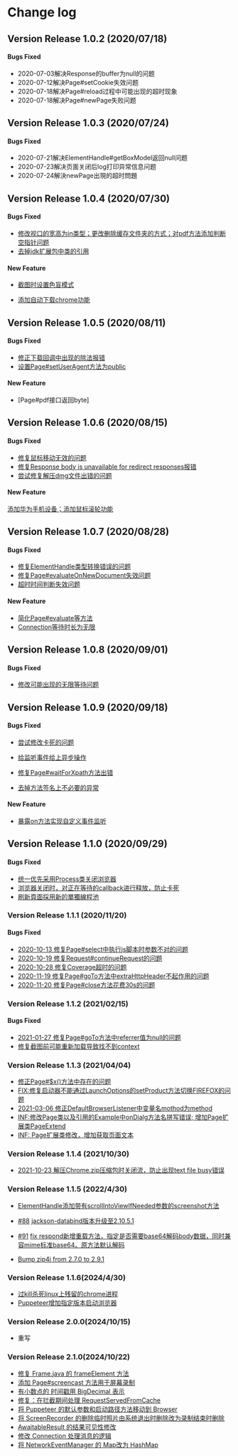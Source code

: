 # Change log

## Version Release 1.0.2 (2020/07/18)

#### Bugs Fixed

- 2020-07-03解决Response的buffer为null的问题
- 2020-07-12解决Page#setCookie失效问题
- 2020-07-18解决Page#reload过程中可能出现的超时现象
- 2020-07-18解决Page#newPage失败问题

## Version Release 1.0.3 (2020/07/24)

#### Bugs Fixed
- 2020-07-21解决ElementHandle#getBoxModel返回null问题
- 2020-07-23解决页面关闭后log打印异常信息问题
- 2020-07-24解決newPage出現的超时問題

## Version Release 1.0.4 (2020/07/30)

#### Bugs Fixed

- [修改视口的宽高为in类型；更改删除缓存文件夹的方式；对pdf方法添加判断空指针问题](https://github.com/fanyong920/jvppeteer/commit/966ce2f59b5c72297c7840b4c5fa9426a3b76b95)
- [去掉jdk扩展包中类的引用](https://github.com/fanyong920/jvppeteer/commit/36a52100f26ad88e33e2c2a7cfdd0d1ecc8529c8)

#### New Feature

- [截图时设置色盲模式](https://github.com/fanyong920/jvppeteer/commit/952da3c4065a948b7a13db838496059adaafc127)

- [添加自动下载chrome功能](https://github.com/fanyong920/jvppeteer/commit/6414a980e85789c1c8abc273ada5b484345840ac)

## Version Release 1.0.5 (2020/08/11)

#### Bugs Fixed

- [修正下载回调中出现的除法报错](https://github.com/fanyong920/jvppeteer/commit/3ea31516b77cb614711b957be19746da297f390c)
- [设置Page#setUserAgent方法为public](https://github.com/fanyong920/jvppeteer/commit/d0f996ca921bd90273fd1165337371bc0bf87350)

#### New Feature

- [Page#pdf接口返回byte[\]](https://github.com/fanyong920/jvppeteer/commit/7f4f29949b736daa05e958df4ad6a10a0cd6539b)

## Version Release 1.0.6 (2020/08/15)

#### Bugs Fixed

- [修复鼠标移动无效的问题](https://github.com/fanyong920/jvppeteer/commit/96801463efcbb912862151a0615bfe760e64f931)
- [修复Response body is unavailable for redirect responses报错](https://github.com/fanyong920/jvppeteer/commit/bd630850b1f3ccc4e0aeac51755cff8b94dd2ea0)
- [尝试修复解压dmg文件出错的问题](https://github.com/fanyong920/jvppeteer/commit/379910ed478b0471b0bdda3211c24dbeba48e6ce)

#### New Feature

[添加华为手机设备；添加鼠标滚轮功能](https://github.com/fanyong920/jvppeteer/commit/acc859f9d0163dc600a104d74e63f511a61fc038)

## Version Release 1.0.7 (2020/08/28)

#### Bugs Fixed

- [修复ElementHandle类型转换错误的问题](https://github.com/fanyong920/jvppeteer/commit/13b7dca31eb50a52ebdf52a32ec8ec27d6e20d1b)
- [修复Page#evaluateOnNewDocument失效问题](https://github.com/fanyong920/jvppeteer/commit/9dce424656d1f2042c12d1b4be8ce2e5af9dfca7)
- [超时时间判断失效问题](https://github.com/fanyong920/jvppeteer/commit/8c278bc3e914ca15dcff084c55245c69598f3c73)

#### New Feature

- [简化Page#evaluate等方法](https://github.com/fanyong920/jvppeteer/commit/98e30907ecee0cda9ceeadebe5aa4a10d07bc881)
- [Connection等待时长为无限](https://github.com/fanyong920/jvppeteer/commit/b6695b35d6c8652d0800340d1fcc402c4ae3bf71)

## Version Release 1.0.8 (2020/09/01)

#### Bugs Fixed

- [修改可能出现的无限等待问题](https://github.com/fanyong920/jvppeteer/commit/901fa82db5be2e1df9c85a56e3df013118f7a0d0)

## Version Release 1.0.9 (2020/09/18)

#### Bugs Fixed

- [尝试修改卡死的问题](https://github.com/fanyong920/jvppeteer/commit/be2b07a2a0242735e04e23ff18bb952bfa8bbda2)

- [给监听事件给上异步操作](https://github.com/fanyong920/jvppeteer/commit/0ea7abe7e96efb6ac453d5c0e8723542dd692c8a)

- [修复Page#waitForXpath方法出错](https://github.com/fanyong920/jvppeteer/commit/31c6e3aa5768fafb87a3764e7634fa783d34a30c)
- [去掉方法签名上不必要的异常](https://github.com/fanyong920/jvppeteer/commit/1ff74c8fbbb21f2d63933a98ae73d9d229f2dc34)

#### New Feature

- [暴露on方法实现自定义事件监听](https://github.com/fanyong920/jvppeteer/commit/817a1ab012eea5785dfe6d2c5dd8e2fa0aabd4fe)

## Version Release 1.1.0 (2020/09/29)

#### Bugs Fixed

- [统一优先采用Process类关闭浏览器](https://github.com/fanyong920/jvppeteer/commit/f9f2a3f3d8e4740e1290dd41300080654cb54db2)
- [浏览器关闭时，对正在等待的callback进行释放，防止卡死](https://github.com/fanyong920/jvppeteer/commit/c2af123627032380c072bc6a17fadd7864355fa4)
- [刷新頁面採用新的單獨線程池](https://github.com/fanyong920/jvppeteer/commit/b17c630d247f8dfb457f56d7241c96f45f183bac)

### Version Release 1.1.1 (2020/11/20)

#### Bugs Fixed

- [2020-10-13 修复Page#select中执行js脚本时参数不对的问题](https://github.com/fanyong920/jvppeteer/commit/c2f2de68fbbd212d942c818254bdb927011376ae)
- [2020-10-19 修复Request#continueRequest的问题](https://github.com/fanyong920/jvppeteer/commit/6684650c44c7daa027ca17529b2eb26f36730a50)
- [2020-10-28 修复Coverage超时的问题](https://github.com/fanyong920/jvppeteer/commit/e0ceeeb33ffc0c7899b3161257f4ba0efc461e1d)
- [2020-11-19 修复Page#goTo方法中extraHttpHeader不起作用的问题](https://github.com/fanyong920/jvppeteer/commit/d1545e2b1e1f7bc09e9be38334cca771c1b57309)
- [2020-11-20 修复Page#close方法花费30s的问题](修复一些bug，具体见[CHANGELOG](https://github.com/fanyong920/jvppeteer/blob/master/CHANGELOG.md))

### Version Release 1.1.2 (2021/02/15)

#### Bugs Fixed

- [2021-01-27 修复Page#goTo方法中referrer值为null的问题](https://github.com/fanyong920/jvppeteer/commit/89135bb8c604db09735caf63f5a575da6288ef7c)
- [修复截图前可能重新加载导致找不到context](https://github.com/fanyong920/jvppeteer/commit/b94d3b927f2bb73871540059c7f7520685465b62)

### Version Release 1.1.3 (2021/04/04)

- [修正Page#$x()方法中存在的问题](https://github.com/fanyong920/jvppeteer/commit/a7fe287f900c61e09d621bc29394af6df250e790)
- [FIX:修复启动器不能通过LaunchOptions的setProduct方法切换FIREFOX的问题](https://github.com/fanyong920/jvppeteer/commit/d4eb28fc986aa92357a515bd2fa93323501a6546)
- [2021-03-06 修正DefaultBrowserListener中变量名mothod为method](https://github.com/fanyong920/jvppeteer/commit/a2247ec0d3272bc0f2da823ce620bb36d447f102)
- [INF:修改Page类以及引用的Example中onDialg方法名拼写错误; 增加Page扩展类PageExtend](https://github.com/fanyong920/jvppeteer/commit/60c8f74a5f04de1f90bd193a655e965dabc35b22)
- [INF: Page扩展类修改，增加获取页面文本](https://github.com/fanyong920/jvppeteer/commit/65a5427d5a57bbf09632e9df46ceb76a56a55e14)

### Version Release 1.1.4 (2021/10/30)

- [2021-10-23 解压Chrome.zip压缩包时关闭流，防止出现text file busy错误](https://github.com/fanyong920/jvppeteer/commit/6cd7a06528eb222d8c7947ea632c1a1761b40a6b)

### Version Release 1.1.5 (2022/4/30)

- [ElementHandle添加带有scrollIntoViewIfNeeded参数的screenshot方法](https://github.com/fanyong920/jvppeteer/commit/f981f4b867c9baf2ea0537c9088b39f728d1e059)

- [#88](https://github.com/fanyong920/jvppeteer/issues/88) [jackson-databind版本升级至2.10.5.1](https://github.com/fanyong920/jvppeteer/commit/01ce3fe74e3fdee63ac6922e0b02969ba9058fca)

- [#91](https://github.com/fanyong920/jvppeteer/issues/91) [fix respond新增重载方法，指定是否需要base64解码body数据，同时兼容mime标准base64。原方法默认解码](https://github.com/fanyong920/jvppeteer/commit/775a6c471ac80958788f21307a216c420052dfe4)

- [Bump zip4j from 2.7.0 to 2.9.1](https://github.com/fanyong920/jvppeteer/commit/5e0bbeb5651d67c0fdd2d1f4c187d24a8ed1dfcc)

### Version Release 1.1.6(2024/4/30)

- [过kill杀死linux上残留的chrome进程](https://github.com/fanyong920/jvppeteer/commit/efc9a2404e922b8dbbedba82b33bc11b005e0284)
- [Puppeteer增加指定版本启动浏览器](https://github.com/fanyong920/jvppeteer/commit/6b8855c5f01ddd64dfbc5a0a1b98f8733afed02a)

### Version Release 2.0.0(2024/10/15)

- 重写

### Version Release 2.1.0(2024/10/22)

- [修复 Frame.java 的 frameElement 方法](https://github.com/fanyong920/jvppeteer/commit/25106d311a68f00495d0576f29a27042236d442f)
- [添加 Page#screencast 方法用于屏幕录制](https://github.com/fanyong920/jvppeteer/commit/eb6f814a83f0a8c3c3225775c4635bf800d997ca)
- [有小数点的 时间戳用 BigDecimal 表示](https://github.com/fanyong920/jvppeteer/commit/d949ac933ebd1666f32d9cface4624935709a280)
- [修复：在拦截期间处理 RequestServedFromCache](https://github.com/fanyong920/jvppeteer/commit/8926db2952ab718132d7ecc32f5b7c9a8e451878)
- [将 Puppeteer 的默认参数和启动路径方法移动到 Browser](https://github.com/fanyong920/jvppeteer/commit/b62600cab188c994886bb0a730e9a752d3a0f593)
- [将 ScreenRecorder 的删除临时照片由系统退出时删除改为录制结束时删除](https://github.com/fanyong920/jvppeteer/commit/54448f2a1011001fdf33112e16346ac3a96c0ded)
- [AwaitableResult 的结果可见性修改](https://github.com/fanyong920/jvppeteer/commit/eae438287beda538a63d46f7a32aa31c9249e19d)
- [修改 Connection 处理消息的逻辑](https://github.com/fanyong920/jvppeteer/commit/6e53c7a8cd96648025369cbca451392416a84a7c)
- [将 NetworkEventManager 的 Map改为 HashMap](https://github.com/fanyong920/jvppeteer/commit/f21bc163e099404d2681780c5a683875847348c0)